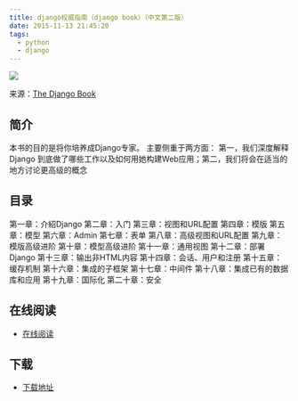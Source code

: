 ```yaml
---
title: django权威指南（django book）（中文第二版）
date: 2015-11-13 21:45:20
tags:
  - python
  - django
---
```


![](http://box.kancloud.cn/2015-06-23_55896703c0fe4_173x231.jpg?imageMogr2/thumbnail/173x231!/interlace/1/quality/100)

来源：[The Django Book](http://djangobook.py3k.cn/2.0/)

<!--more-->

## 简介 ##

本书的目的是将你培养成Django专家。 主要侧重于两方面： 第一，我们深度解释 Django 到底做了哪些工作以及如何用她构建Web应用；第二，我们将会在适当的地方讨论更高级的概念

## 目录 ##

第一章：介紹Django
第二章：入门
第三章：视图和URL配置
第四章：模版
第五章：模型
第六章：Admin
第七章：表单
第八章：高级视图和URL配置
第九章：模版高级进阶
第十章：模型高级进阶
第十一章：通用视图
第十二章：部署Django
第十三章：输出非HTML内容
第十四章：会话、用户和注册
第十五章：缓存机制
第十六章：集成的子框架
第十七章：中间件
第十八章：集成已有的数据库和应用
第十九章：国际化
第二十章：安全

## 在线阅读 ##

+ [在线阅读](http://www.kancloud.cn/thinkphp/django-book)

## 下载 ##

+ [下载地址](http://www.kancloud.cn/thinkphp/django-book)
